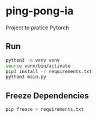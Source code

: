 # ping-pong-ia

Project to pratice Pytorch

## Run

```sh
python3 -m venv venv
source venv/bin/activate
pip3 install -r requirements.txt
python3 main.py
```

## Freeze Dependencies

```sh
pip freeze > requirements.txt
```
